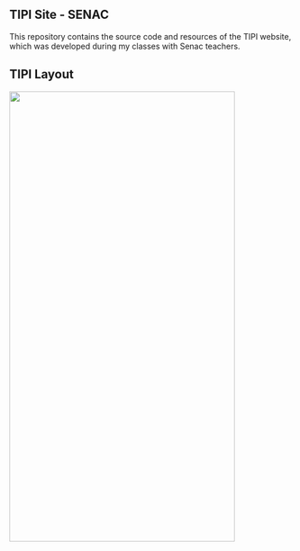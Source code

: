 ## TIPI Site - SENAC 

This repository contains the source code and resources of the TIPI website, which was developed during my classes with Senac teachers.

## TIPI Layout

<p>

<img width="400" height="800" src="/to_readme/layoutAgencia.png">

</p>
